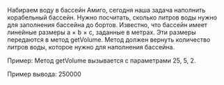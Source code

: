 Набираем воду в бассейн
Амиго, сегодня наша задача наполнить корабельный бассейн. Нужно посчитать, сколько литров воды нужно для заполнения бассейна до бортов. Известно, что бассейн имеет линейные размеры a × b × c, заданные в метрах.
Эти размеры передаются в метод getVolume. Метод должен вернуть количество литров воды, которое нужно для наполнения бассейна.

Пример:
Метод getVolume вызывается с параметрами 25, 5, 2.

Пример вывода:
250000